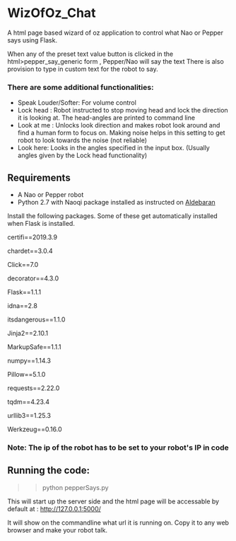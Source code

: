 # WizOfOz_Chat
A html page based wizard of oz application to control what Nao or Pepper says using Flask.

When any of the preset text value button is clicked in the html>pepper_say_generic form , Pepper/Nao will say the text 
There is also provision to type in custom text for the robot to say.

### There are some additional functionalities:
* Speak Louder/Softer: For volume control
* Lock head : Robot instructed to stop moving head and lock the direction it is looking at. The head-angles are printed to command line
* Look at me : Unlocks  look direction and makes robot look around and find a human form to focus on. Making noise helps in this setting to get robot to look towards the noise (not reliable)
* Look here: Looks in the angles specified in the input box. (Usually angles given by the Lock head functionality) 

## Requirements 
* A Nao or Pepper robot
* Python 2.7 with Naoqi package installed as instructed on [Aldebaran](http://doc.aldebaran.com/2-8/dev/python/install_guide.html#python-install-guide)

Install the following packages. Some of these get automatically installed when Flask is installed.

certifi==2019.3.9

chardet==3.0.4

Click==7.0

decorator==4.3.0

Flask==1.1.1

idna==2.8

itsdangerous==1.1.0

Jinja2==2.10.1

MarkupSafe==1.1.1

numpy==1.14.3

Pillow==5.1.0

requests==2.22.0

tqdm==4.23.4

urllib3==1.25.3

Werkzeug==0.16.0

### Note: The ip of the robot has to be set to your robot's IP in code

## Running the code:

>> python pepperSays.py

This will start up the server side and the html page will be accessable by default at : http://127.0.0.1:5000/

It will show on the commandline what url it is running on. Copy it to any web browser and make your robot talk.
